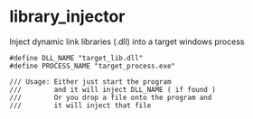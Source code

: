 # library_injector
Inject dynamic link libraries (.dll) into a target windows process

```
#define DLL_NAME "target_lib.dll"
#define PROCESS_NAME "target_process.exe"

/// Usage: Either just start the program
///        and it will inject DLL_NAME ( if found )
///        Or you drop a file onto the program and
///        it will inject that file
```
